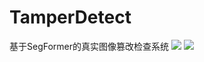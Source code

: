 # TamperDetect
基于SegFormer的真实图像篡改检查系统
![](https://img.shields.io/badge/Python-3.7-blue)
![](https://img.shields.io/badge/PaddlePaddle-2.2.2-red)
